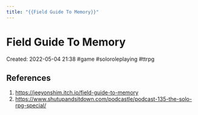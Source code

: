 ```yaml
---
title: "{{Field Guide To Memory}}"
---
```

# Field Guide To Memory

Created: 2022-05-04 21:38
#game #soloroleplaying #ttrpg 


## References
1. https://jeeyonshim.itch.io/field-guide-to-memory
2. https://www.shutupandsitdown.com/podcastle/podcast-135-the-solo-rpg-special/

